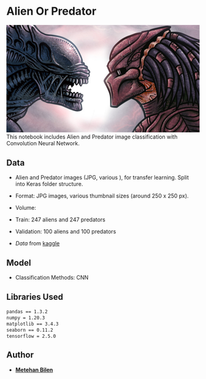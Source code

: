 # Alien Or Predator
![İMG](https://github.com/MetehanBilen/AlienOrPredator/blob/main/img.png)
This notebook includes Alien and Predator image classification with Convolution Neural Network.


## Data
- Alien and Predator images (JPG, various ), for transfer learning. Split into Keras folder structure.
- Format: JPG images, various thumbnail sizes (around 250 x 250 px).
- Volume:
- Train: 247 aliens and 247 predators
- Validation: 100 aliens and 100 predators
        
- *Data* from [kaggle](https://www.kaggle.com/pmigdal/alien-vs-predator-images)

## Model 

-   Classification Methods: CNN

## Libraries Used 
    pandas == 1.3.2
    numpy = 1.20.3
    matplotlib == 3.4.3
    seaborn == 0.11.2
    tensorflow = 2.5.0
 
 ## Author
 - **[Metehan Bilen](https://github.com/MetehanBilen)**

